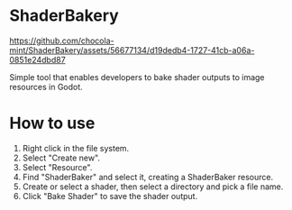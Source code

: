 # ShaderBakery

https://github.com/chocola-mint/ShaderBakery/assets/56677134/d19dedb4-1727-41cb-a06a-0851e24dbd87

Simple tool that enables developers to bake shader outputs to image resources in Godot.

# How to use

1. Right click in the file system.
2. Select "Create new".
3. Select "Resource".
4. Find "ShaderBaker" and select it, creating a ShaderBaker resource.
5. Create or select a shader, then select a directory and pick a file name.
6. Click "Bake Shader" to save the shader output.
